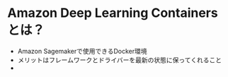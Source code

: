 # Amazon Deep Learning Containers とは？
- Amazon Sagemakerで使用できるDocker環境
- メリットはフレームワークとドライバーを最新の状態に保ってくれること
- 